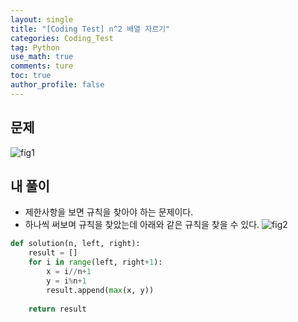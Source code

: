 ```yaml
---
layout: single
title: "[Coding Test] n^2 배열 자르기"
categories: Coding_Test
tag: Python
use_math: true
comments: ture
toc: true
author_profile: false
---
```


## 문제 
![fig1]({{site.url}}/images/2023-06-23-ct1/문제설명.png)

## 내 풀이
* 제한사항을 보면 규칙을 찾아야 하는 문제이다.
* 하나씩 써보며 규칙을 찾았는데 아래와 같은 규칙을 찾을 수 있다.
![fig2]({{site.url}}/images/2023-06-23-ct1/문제풀이.png)

```python
def solution(n, left, right):
    result = []
    for i in range(left, right+1):
        x = i//n+1
        y = i%n+1
        result.append(max(x, y))
    
    return result
```